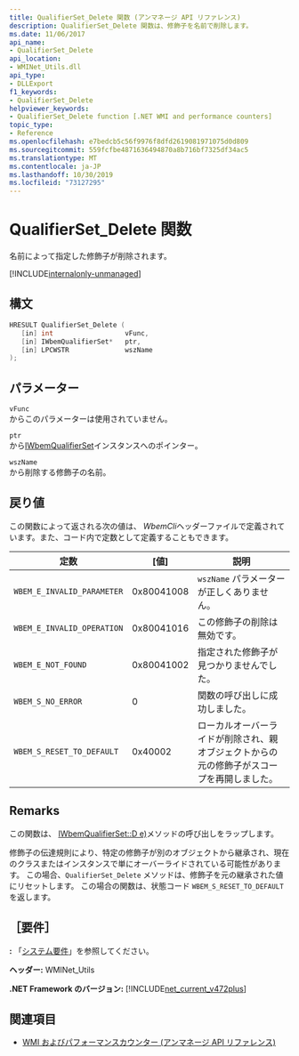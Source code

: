 ```yaml
---
title: QualifierSet_Delete 関数 (アンマネージ API リファレンス)
description: QualifierSet_Delete 関数は、修飾子を名前で削除します。
ms.date: 11/06/2017
api_name:
- QualifierSet_Delete
api_location:
- WMINet_Utils.dll
api_type:
- DLLExport
f1_keywords:
- QualifierSet_Delete
helpviewer_keywords:
- QualifierSet_Delete function [.NET WMI and performance counters]
topic_type:
- Reference
ms.openlocfilehash: e7bedcb5c56f9976f8dfd2619081971075d0d809
ms.sourcegitcommit: 559fcfbe4871636494870a8b716bf7325df34ac5
ms.translationtype: MT
ms.contentlocale: ja-JP
ms.lasthandoff: 10/30/2019
ms.locfileid: "73127295"
---
```

# <a name="qualifierset_delete-function"></a>QualifierSet_Delete 関数
名前によって指定した修飾子が削除されます。  

[!INCLUDE[internalonly-unmanaged](../../../../includes/internalonly-unmanaged.md)]
  
## <a name="syntax"></a>構文  
  
```cpp  
HRESULT QualifierSet_Delete (
   [in] int                  vFunc, 
   [in] IWbemQualifierSet*   ptr, 
   [in] LPCWSTR              wszName
); 
```  

## <a name="parameters"></a>パラメーター

`vFunc`  
からこのパラメーターは使用されていません。

`ptr`   
から[IWbemQualifierSet](/windows/desktop/api/wbemcli/nn-wbemcli-iwbemqualifierset)インスタンスへのポインター。

`wszName`   
から削除する修飾子の名前。

## <a name="return-value"></a>戻り値

この関数によって返される次の値は、 *WbemCli*ヘッダーファイルで定義されています。また、コード内で定数として定義することもできます。

|定数  |[値]  |説明  |
|---------|---------|---------|
|`WBEM_E_INVALID_PARAMETER` | 0x80041008 | `wszName` パラメーターが正しくありません。 |
|`WBEM_E_INVALID_OPERATION` | 0x80041016 | この修飾子の削除は無効です。 |
|`WBEM_E_NOT_FOUND` | 0x80041002 | 指定された修飾子が見つかりませんでした。 |
|`WBEM_S_NO_ERROR` | 0 | 関数の呼び出しに成功しました。  |
| `WBEM_S_RESET_TO_DEFAULT` | 0x40002 | ローカルオーバーライドが削除され、親オブジェクトからの元の修飾子がスコープを再開しました。 |

## <a name="remarks"></a>Remarks

この関数は、 [IWbemQualifierSet::D e)](/windows/desktop/api/wbemcli/nf-wbemcli-iwbemqualifierset-delete)メソッドの呼び出しをラップします。

修飾子の伝達規則により、特定の修飾子が別のオブジェクトから継承され、現在のクラスまたはインスタンスで単にオーバーライドされている可能性があります。 この場合、`QualifierSet_Delete` メソッドは、修飾子を元の継承された値にリセットします。 この場合の関数は、状態コード `WBEM_S_RESET_TO_DEFAULT`を返します。

## <a name="requirements"></a>［要件］  
 **:** 「[システム要件](../../get-started/system-requirements.md)」を参照してください。  
  
 **ヘッダー:** WMINet_Utils  
  
 **.NET Framework のバージョン:** [!INCLUDE[net_current_v472plus](../../../../includes/net-current-v472plus.md)]  
  
## <a name="see-also"></a>関連項目

- [WMI およびパフォーマンスカウンター (アンマネージ API リファレンス)](index.md)
